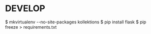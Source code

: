 DEVELOP
=======

$ mkvirtualenv --no-site-packages kollektions
$ pip install flask
$ pip freeze > requirements.txt

